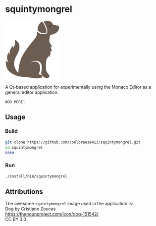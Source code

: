 # squintymongrel

![SquintyMongrel](resources/images/squintymongrel.svg "SquintyMongrel")

A Qt-based application for experimentally using the Monaco Editor as a general editor application.

```
ADD MORE!
```

## Usage

### Build
```bash
git clone https://github.com/coolbreeze413/squintymongrel.git
cd squintymongrel
make
```


### Run
```bash
./install/bin/squintymongrel
```

## Attributions

The awesome `squintymongrel` image used in the application is:  
Dog by Cristiano Zoucas  
https://thenounproject.com/icon/dog-151542/  
CC BY 3.0  